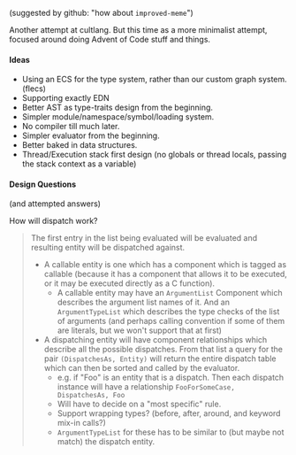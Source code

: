(suggested by github: "how about `improved-meme`")

Another attempt at cultlang. But this time as a more minimalist attempt, focused around doing Advent of Code stuff and things.

#### Ideas

- Using an ECS for the type system, rather than our custom graph system. (flecs)
- Supporting exactly EDN
- Better AST as type-traits design from the beginning.
- Simpler module/namespace/symbol/loading system.
- No compiler till much later.
- Simpler evaluator from the beginning.
- Better baked in data structures.
- Thread/Execution stack first design (no globals or thread locals, passing the stack context as a variable)

#### Design Questions

(and attempted answers)

How will dispatch work?

> The first entry in the list being evaluated will be evaluated and resulting entity will be dispatched against.
>
> - A callable entity is one which has a component which is tagged as callable (because it has a component that allows it to be executed, or it may be executed directly as a C function).
>   - A callable entity may have an `ArgumentList` Component which describes the argument list names of it. And an `ArgumentTypeList` which describes the type checks of the list of arguments (and perhaps calling convention if some of them are literals, but we won't support that at first)
> - A dispatching entity will have component relationships which describe all the possible dispatches. From that list a query for the pair `(DispatchesAs, Entity)` will return the entire dispatch table which can then be sorted and called by the evaluator.
>   - e.g. if "Foo" is an entity that is a dispatch. Then each dispatch instance will have a relationship `FooForSomeCase, DispatchesAs, Foo`
>   - Will have to decide on a "most specific" rule.
>   - Support wrapping types? (before, after, around, and keyword mix-in calls?)
>   - `ArgumentTypeList` for these has to be similar to (but maybe not match) the dispatch entity.
